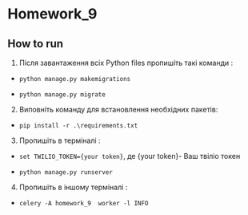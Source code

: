 # Homework_9
## How to run
1. Після завантаження всіх Python files пропишіть такі команди :

* ``python manage.py makemigrations``

* ``python manage.py migrate``

2. Виповніть  команду для встановлення необхідних пакетів:

* ``pip install -r .\requirements.txt``

3. Пропишіть в терміналі :

* ``set TWILIO_TOKEN={your token}``, де {your token}- Ваш твіліо токен 

* ``python manage.py runserver``

4. Пропишіть в іншому терміналі :

* ``celery -A homework_9  worker -l INFO``

